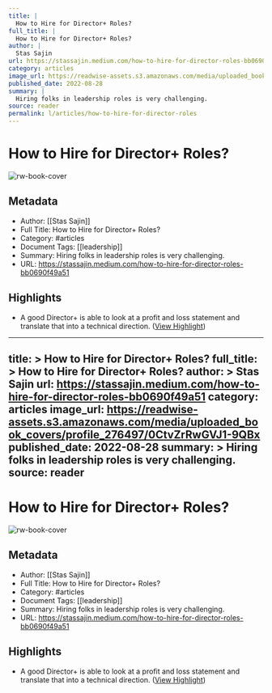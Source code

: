 ```yaml
---
title: |
  How to Hire for Director+ Roles?
full_title: |
  How to Hire for Director+ Roles?
author: |
  Stas Sajin
url: https://stassajin.medium.com/how-to-hire-for-director-roles-bb0690f49a51
category: articles
image_url: https://readwise-assets.s3.amazonaws.com/media/uploaded_book_covers/profile_276497/0CtvZrRwGVJ1-9QBx
published_date: 2022-08-28
summary: |
  Hiring folks in leadership roles is very challenging.
source: reader
permalink: l/articles/how-to-hire-for-director-roles
---
```

# How to Hire for Director+ Roles?

![rw-book-cover](https://readwise-assets.s3.amazonaws.com/media/uploaded_book_covers/profile_276497/0CtvZrRwGVJ1-9QBx)

## Metadata
- Author: [[Stas Sajin]]
- Full Title: How to Hire for Director+ Roles?
- Category: #articles
- Document Tags: [[leadership]] 
- Summary: Hiring folks in leadership roles is very challenging.
- URL: https://stassajin.medium.com/how-to-hire-for-director-roles-bb0690f49a51

## Highlights
- A good Director+ is able to look at a profit and loss statement and translate that into a technical direction. ([View Highlight](https://read.readwise.io/read/01gm0tp52gxt1d49kwkpbdgyqq))


---
title: >
  How to Hire for Director+ Roles?
full_title: >
  How to Hire for Director+ Roles?
author: >
  Stas Sajin
url: https://stassajin.medium.com/how-to-hire-for-director-roles-bb0690f49a51
category: articles
image_url: https://readwise-assets.s3.amazonaws.com/media/uploaded_book_covers/profile_276497/0CtvZrRwGVJ1-9QBx
published_date: 2022-08-28
summary: >
  Hiring folks in leadership roles is very challenging.
source: reader
---
# How to Hire for Director+ Roles?

![rw-book-cover](https://readwise-assets.s3.amazonaws.com/media/uploaded_book_covers/profile_276497/0CtvZrRwGVJ1-9QBx)

## Metadata
- Author: [[Stas Sajin]]
- Full Title: How to Hire for Director+ Roles?
- Category: #articles
- Document Tags: [[leadership]] 
- Summary: Hiring folks in leadership roles is very challenging.
- URL: https://stassajin.medium.com/how-to-hire-for-director-roles-bb0690f49a51

## Highlights
- A good Director+ is able to look at a profit and loss statement and translate that into a technical direction. ([View Highlight](https://read.readwise.io/read/01gm0tp52gxt1d49kwkpbdgyqq))


